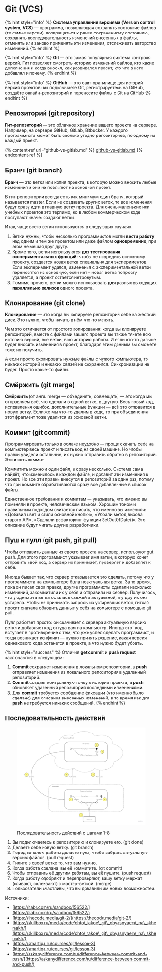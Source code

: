# Git (VCS)

{% hint style="info" %}
**Система управления версиями (Version control system, VCS)** — программа, позволяющая сохранять состояние файлов (те самые версии), возвращаться к ранее сохраненному состоянию, сохранять последовательность изменений внесенных в файлы, отменять или заново применять эти изменения, отслеживать авторство изменений.
{% endhint %}

{% hint style="info" %}
**Git** — это самая популярная система контроля версий. Гит позволяет смотреть историю изменений файлов, кто какие дополнения и когда вносил, как развивался проект, кто что в него добавлял и почему.
{% endhint %}

{% hint style="info" %}
**GitHub** — это сайт-хранилище для историй версий проектов: вы подключаете Git, регистрируетесь на GitHub, создаёте онлайн-репозиторий и переносите файлы с Git на GitHub
{% endhint %}

## Репозиторий (git repository)

**Гит-репозиторий** — это облачное хранение вашего проекта на сервере. Например, на сервере GitHub, GitLab, Bitbucket. У каждого программиста может быть сколько угодно репозиториев, по одному на каждый проект.

{% content-ref url="github-vs-gitlab.md" %}
[github-vs-gitlab.md](github-vs-gitlab.md)
{% endcontent-ref %}

## Бранч (git branch)

**Бранч** — это ветка или копия проекта, в которую можно вносить любые изменения и они не повлияют на основной проект.

В гит-репозитории всегда есть как минимум один бранч, который называется master. Если не создавать других веток, то все изменения будут сразу идти в главную ветку проекта. Для очень маленьких или учебных проектов это терпимо, но в любом коммерческом коде поступают иначе: создают ветки.

Итак, чаще всего ветки используются в следующих случаях.

1. Ветки нужны, чтобы несколько программистов могли **вести работу** над одним и тем же проектом или даже файлом **одновременно**, при этом не мешая друг другу.
2. Кроме того, ветки используются **для тестирования экспериментальных функций**: чтобы не повредить основному проекту, создается новая ветка специально для экспериментов. Если эксперимент удался, изменения с экспериментальной ветки переносятся на основную, если нет – новая ветка попросту удаляется, а проект остается нетронутым.
3. Помимо прочего, ветки можно использовать **для** разных выходящих **параллельно релизов** одного проекта.&#x20;

## Клонирование (git clone)

**Клонирование** — это когда вы копируете репозиторий себе на жёсткий диск. Это нужно, чтобы начать в нём что-то менять.

Чем это отличается от простого копирования: когда вы клонируете репозиторий, вместе с файлами вашего проекта вы также тянете всю историю версий, все ветки, всю историю работы. И если кто-то дальше будет вносить изменения в проект, благодаря этим данным вы сможете тоже их получить.

А если просто скопировать нужные файлы с чужого компьютера, то никаких историй и никаких связей не сохранится. Синхронизации не будет. Просто какие-то файлы.

## **Смёржить** (git merge)

**Смёржить** (от англ. merge — объединять, совмещать) — это когда мы отправляем всё, что сделали в одной ветке, в другую. Весь новый код, исправления ошибок, дополнительные функции — всё это отправится в новую ветку. Если же мы что-то удалим в коде, то при объединении этот фрагмент тоже удалится из основной ветки.

## Коммит (git commit)

Программировать только в облаке неудобно — проще скачать себе на компьютер весь проект и писать код на своей машине. Но чтобы правки увидели остальные, их нужно отправить обратно в репозиторий. Это и есть коммит.

Коммитить можно и один файл, и сразу несколько. Система сама найдёт, что изменилось в каждом файле, и добавит эти изменения в проект. Но все эти правки внесутся в репозиторий за один раз, потому что при коммите обрабатываются сразу все добавленные в список файлы.

Единственное требование к коммитам — указывать, что именно вы поменяли в проекте, человеческим языком. Хорошим тоном и правильным подходом считается писать, что именно вы изменили: «Добавил цвет и стили основной кнопки», «Убрали метод вызова старого API», «Сделали рефакторинг функции SetOutOfDate()». Это описание будут читать другие разработчики.

## Пуш и пулл (git push, git pull)

Чтобы отправить данные из своего проекта на сервер, используют gut push. Для этого программист указывает имя ветки, в которую хочет отправить свой код, а сервер их принимает, проверяет и добавляет к себе.

Иногда бывает так, что сервер отказывается это сделать, потому что у программиста на компьютере была неактуальная ветка. За то время, пока он писал свои правки, другие программисты сделали несколько изменений, закоммитили их у себя и отправили на сервер. Получилось, что у одних эта ветка осталась свежей и актуальной, а у других она устарела. Чтобы не принимать запросы из устаревших веток, гитхаб просит сначала обновить данные у себя на комьютере с помощью git pull.

Пулл работает просто: он скачивает с сервера актуальную версию ветки и добавляет код оттуда вам на компьютер. Иногда этот код вступает в противоречие с тем, что уже успел сделать программист, и тогда возникает конфликт — нужно принять решение, какая версия одинакового кода останется в проекте, а что нужно будет убрать.

{% hint style="success" %}
Отличия **get commit** и **push request** заключаются в следующем:

1. **Commit** сохраняет изменения в локальном репозитории, а **push** отправляет изменения из локального репозитория в удаленный репозиторий.
2. **Commit** создает контрольную точку в истории проекта, а **push** обновляет удаленный репозиторий последними изменениями.
3. Для **commit** требуется сообщение фиксации (что именно было сделано) для описания внесенных изменений, в то время как для **push** не требуется никаких сообщений.
{% endhint %}

## Последовательность действий

<div data-full-width="true">

<figure><img src="../../../.gitbook/assets/system analyst base (1).jpg" alt=""><figcaption><p>Последовательность действий с шагами 1-8</p></figcaption></figure>

</div>

1. Вы подключаетесь к репозиторию и клонируете его. (git clone)
2. Делаете себе новую ветку. (git branch)
3. Перед началом работы делаете пулл, чтобы забрать актуальную версию файлов. (pull request)
4. Пилите в своей ветке то, что вам нужно.&#x20;
5. Когда работа сделана, вы её коммитите. (git commit)
6. Чтобы отправить её другим ребятам, вы её пушите. (push request)
7. Когда работу одобряют и перепроверяют, вашу ветку мержат (сливают, склеивают) с мастер-веткой. (merge)
8. Пользователи счастливы, что вы добавили им новых возможностей. &#x20;







Источники:&#x20;

* [https://habr.com/ru/sandbox/156522/](https://habr.com/ru/sandbox/156522/)
* [https://thecode.media/git-2/](https://thecode.media/git-2/)
* [https://skillbox.ru/media/code/chto\_takoe\_git\_obyasnyaem\_na\_skhemakh/](https://skillbox.ru/media/code/chto\_takoe\_git\_obyasnyaem\_na\_skhemakh/)
* [https://smartiqa.ru/courses/git/lesson-3](https://smartiqa.ru/courses/git/lesson-3)
* [https://askanydifference.com/ru/difference-between-commit-and-push/](https://askanydifference.com/ru/difference-between-commit-and-push/)
